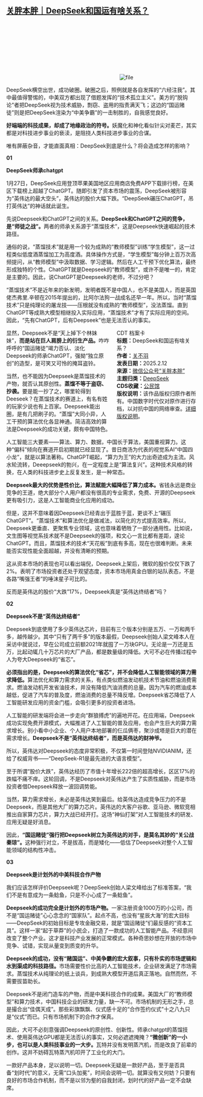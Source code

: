 <!--1739362271000-->
[关胖本胖｜DeepSeek和国运有啥关系？](https://chinadigitaltimes.net/chinese/715803.html)
------

<p><img decoding="async" src="data:image/svg+xml,%3Csvg%20xmlns='http://www.w3.org/2000/svg'%20viewBox='0%200%200%200'%3E%3C/svg%3E" alt="file" data-lazy-src="https://chinadigitaltimes.net/chinese/files/2025/02/image-1739362055717.png"><noscript><img decoding="async" src="https://chinadigitaltimes.net/chinese/files/2025/02/image-1739362055717.png" alt="file"></noscript></p><p>DeepSeek横空出世，成功破圈。破圈之后，照例就是各自发挥的“六经注我”。其中最值得警惕的，中美双方都出现了借题发挥的“技术孤立主义”。美方的“脱钩论”者把DeepSeek视为技术威胁，剽窃、盗用的指责满天飞；这边的“国运赌徒”则是把DeepSeek渲染为“中美争霸”的一击制胜的，自我感觉良好。</p><p><strong>好端端的科技成果，却成了地缘政治的符号。</strong>妖魔化和神化看似针尖对麦芒，其实都是对科技进步事业的亵渎，是阻挠人类科技进步事业的合谋。</p><p>唯有屏蔽杂音，才能直面真相：DeepSeek到底是什么？将会造成怎样的影响？</p><p><strong>01</strong></p><p><strong>DeepSeek师承chatgpt</strong></p><p>1月27日，DeepSeek应用登顶苹果美国地区应用商店免费APP下载排行榜，在美区下载榜上超越了ChatGPT。随即引发了资本市场的震荡，DeepSeek被形容为“英伟达的最大空头”，英伟达的股价大幅下跌。“DeepSeek碾压ChatGPT，吊打英伟达”的神话就此诞生。</p><p>先说Deepseek和ChatGPT之间的关系。<strong>DeepSeek和ChatGPT之间的竞争，是“师徒之战”。</strong>两者的师承关系源于“蒸馏技术”，这是Deepseek快速崛起的技术路径。</p><p>通俗的说，“蒸馏技术”就是用一个较为成熟的“教师模型”训练“学生模型”，这一过程类似低度酒蒸馏加工为高度酒。具体操作方式是，“学生模型”每分钟上百万次高频提问，从“教师模型”中汲取数据、学习逻辑。然后在人工干预下优化算法，最终形成独特的个性。ChatGPT就是Deepseek的“教师模型”，或许不是唯一的，肯定是主要的。因此，说ChatGPT是Deepseek的老师，不过分吧？</p><p>“蒸馏技术”不是近年来的新发明，发明者既不是中国人，也不是美国人，而是英国佬杰弗里.辛顿在2015年提出的，比阿尔法狗一战成名还早一年。所以，当时“蒸馏技术”只是纯理论的屠龙技——压根就没有成熟的“教师模型”，没法蒸馏。直到ChatGPT等成熟大模型相继投入实际应用，“蒸馏技术”才有了实际应用的空间。因此，“先有ChatGPT，后有Deepseek”也是无法否认的事实。</p><div style="width:42%;float:right;padding-left:20px;"><div class="su-spoiler su-spoiler-style-fancy su-spoiler-icon-chevron-circle" data-scroll-offset="0" data-anchor-in-url="no"><div class="su-spoiler-title" tabindex="0" role="button"><span class="su-spoiler-icon"></span>CDT 档案卡</div><div class="su-spoiler-content su-u-clearfix su-u-trim"><strong>标题：</strong>DeepSeek和国运有啥关系？<br><strong>作者：</strong><a href="https://chinadigitaltimes.net/space/关胖本胖" target="_blank">关不羽</a><br><strong>发表日期：</strong>2025.2.12<br><strong>来源：</strong><a href="https://web.archive.org/web/*/https://mp.weixin.qq.com/s/cZRiI5V85tkCuUQ8ytWC-Q" target="_blank">微信公众号“关胖本胖”</a><br><strong>主题归类：</strong><a href="https://chinadigitaltimes.net/space/DeepSeek" target="_blank">DeepSeek</a><br><strong>CDS收藏：</strong><a href="https://chinadigitaltimes.net/space/%E5%85%AC%E6%B0%91%E9%A6%86" target="_blank" rel="noopener">公民馆</a><br><strong>版权说明：</strong>该作品版权归原作者所有。中国数字时代仅对原作进行存档，以对抗中国的网络审查。<a href="https://chinadigitaltimes.net/chinese/copyright">详细版权说明</a>。</div></div></div><p>显然，Deepseek不是“天上掉下个林妹妹”，<strong>而是站在巨人肩膀上的衍生产品。</strong>咋咋呼呼的“国运赌徒”竭力否认、淡化Deepseek的师承ChatGPT，强拗“独立原创”的造型，是可笑又可怜的掩耳盗铃。</p><p>当然，也不能因为Deepseek是蒸馏技术的产物，就否认其原创性。<strong>蒸馏不等于盗窃、抄袭。</strong>要是能一抄了之，哪里轮得到Deeseek？在蒸馏技术的赛道上，有名有姓的玩家少说也有上百家。Deepseek能出圈，是有几把刷子的。“蒸馏”大同小异，人工干预的算法优化各显神通。简洁高效的算法是Deepseek的成功关键，颇有中国特色。</p><p>人工智能三大要素——算法、算力、数据，中国长于算法，美国重视算力。这种“偏科”倾向在赛道开启初期就已经显现了。昔日商汤为代表的视觉系AI“中国四小龙”，就是以算法著称。ChatGPT崛起，“算力为王”的大力出奇迹成为主流。风水轮流转，Deeepseek的勃兴，在一定程度上是“算法复兴”。这种技术风格的转换，在人类的科技进步史上反复发生，是一种常态。</p><p><strong>Deepseek最大的优势是性价比，算法赋能大幅降低了算力成本。</strong>省钱永远是商业竞争的王道，绝大部分个人用户都没有很高的专业需求，免费、开源的Deepseek更有吸引力，这是人工智能商业化应用的成功。</p><p>但是，这并不意味着因Deepseek已经青出于蓝胜于蓝，更谈不上“碾压ChatGPT”。“蒸馏技术”和算法优化是做减法，以简化的方式提高效率。所以，Deepseek更垂直、更聚焦专业领域，这也意味着牺牲了一部分通用性。比如说，文生图等视觉系技术就不是Deepseek的强项，和文心一言比都有差距，遑论ChatGPT。而且，蒸馏技术的技术“天花板”到底有多高，现在也很难判断。未来能否实现性能全面超越，并没有清晰的预期。</p><p>这从资本市场的表现也可以看出端倪，Deepseek上架后，微软的股价仅仅下跌了2%。表明了市场投资者还处于观望态度，资本市场用真金白银的站队表态，不是各路“嘴强王者”的唾沫星子可比的。</p><p>反而是英伟达的股价“大跌”17%，Deepseek真是“英伟达终结者”吗？</p><p><strong>02</strong></p><p><strong>Deepseek不是“英伟达终结者”</strong></p><p>Deepseek到底使用了多少英伟达芯片，目前有三个版本分别是五万、一万和两千多，越传越少。其中“只有了两千多”的版本最假，Deepseek创始人梁文峰本人在采访中就说过，早在公司成立前额2021年就囤了一万块GPU。无论是一万还是五万，比起动辄几十万芯片的大厂产品，都是数量级的降低。大可不必在传播过程中人为夸大Deepseek的“省芯”。</p><p><strong>必须指出的是，Deepseek的算法优化“省芯”，并不会降低人工智能领域的算力需求降低。</strong>算法优化和算力需求的关系，有点类似燃油发动机技术节油和燃油消费需求。燃油发动机开发省油技术，并没有降低汽油消费的总量。因为汽车的燃油成本越低，促进了汽车的普及度，燃油消费的总量不降反增。Deepseek省芯降低了人工智能研发应用的资金门槛，会吸引更多的投资者进场。</p><p>人工智能的研发端将会进一步走向“群狼搏虎”的遍地开花。在应用端，Deepseek成功实现免费开源模式，大幅推进了人工智能的普及应用，也会产生巨大的算力需求增长。别小看中小企业、个人用户本地部署的仨瓜俩枣，聚沙成塔是巨大的潜在需求增长。<strong>Deepseek不是“英伟达终结者”，而是英伟达的财神爷。</strong></p><p>所以，英伟达对Deepseek的态度非常积极，不仅第一时间登陆NVIDIANIM，还给了权威背书——“DeepSeek-R1是最先进的大语言模型”。</p><p>至于所谓“股价大跌”，英伟达经历了市值十年增长222倍的超高增长，区区17%的跌幅不痛不痒。这轮回调，不是Deepseek对英伟达产生了实质性威胁，而是市场投资者借Deepseek释放一波回调势能。</p><p>当然，算力需求增长，未必是英伟达笑到最后。给英伟达造成竞争压力的不是Deepseek，而是其他大厂的算力芯片。英伟达的大客户谷歌、亚马逊、微软竞相推出自家算力芯片，算力大战已经开打。这场“神仙打架”对人工智能技术的研发、应用无疑是好消息。</p><p>因此，<strong>“国运赌徒”强行把Deepseek树立为英伟达的对手，是莫名其妙的“关公战秦琼”。</strong>这种强行对立，不是拔高，而是矮化——低估了Deepseek对整个人工智能领域的结构性冲击。</p><p><strong>03</strong>&nbsp;</p><p><strong>Deepseek是计划外的中美科技合作产物</strong></p><p>我们应该怎样评价Deepseek呢？DeepSeek创始人梁文峰给出了标准答案，“我们不是有意成为一条鲶鱼，只是不小心成了一条鲶鱼”。</p><p><strong>Deepseek的成功完全是计划外的市场产物。</strong>一家注册资金1000万的小公司，而不是“国运赌徒”心心念念的“国家队”。起点不高，也没有“星辰大海”的宏大目标——DeepSeek的初始目标是专攻金融交易，就是“国运赌徒”们最反感的“资本工具”。这样一家“起于草莽”的小民企，打造了一款成功的人工智能产品。不经意间改变了整个产业。这才是科技产业发展的正常模式。各种奇思妙想在开放的市场中竞争、试错，实现从量变到质变的升华。</p><p><strong>Deepseek的成功，没有“赌国运”、中美争霸的宏大叙事，只有朴实的市场逻辑和水到渠成的科技路径。</strong>市场需要性价比高的人工智能技术，企业研发满足了市场需求。蒸馏技术从纯理论的纸上谈兵，到成熟大模型开道后真正落地。自然而然，不需要拔苗助长。</p><p>Deepseek不是闭门造车的产物，而是中美科技合作的成果。美国大厂的“教师模型”和算力技术，中国科技企业的研发力量，缺一不可。市场机制的无形之手，总是撮合出“佳偶天成”。那些彩旗飘飘、仪式感十足的“合作签约仪式”十之八九只是“仪式”而已。只有市场机制下的合作才保真。</p><p>因此，大可不必刻意强调Deepseek的原创性、创新性。师承chatgpt的蒸馏技术、使用英伟达GPU都是无法否认的事实，又何必遮遮掩掩？<strong>“微创新”的一小步，也可以是人类科技事业的一大步。</strong>瓦特并没有发明蒸汽机，而是改良了前辈的创作。这并不妨碍瓦特蒸汽机叩开了工业化的大门。</p><p>一款好产品本身，足以说明一切。Deepseek无疑是一款好产品，至于是否具备“划时代”的意义，无需“口头加冕”，时间会说明一切。就算没有又何妨？只要有良好的市场合作机制，而不是以邻为壑的自我封闭，划时代的好产品一定不会缺席。</p><div class="addtoany_share_save_container addtoany_content addtoany_content_bottom"><div class="a2a_kit a2a_kit_size_32 addtoany_list" data-a2a-url="https://chinadigitaltimes.net/chinese/715803.html" data-a2a-title="关胖本胖｜DeepSeek和国运有啥关系？"><a class="a2a_button_facebook" href="https://www.addtoany.com/add_to/facebook?linkurl=https%3A%2F%2Fchinadigitaltimes.net%2Fchinese%2F715803.html&amp;linkname=%E5%85%B3%E8%83%96%E6%9C%AC%E8%83%96%EF%BD%9CDeepSeek%E5%92%8C%E5%9B%BD%E8%BF%90%E6%9C%89%E5%95%A5%E5%85%B3%E7%B3%BB%EF%BC%9F" title="Facebook" rel="nofollow noopener" target="_blank"></a><a class="a2a_button_twitter" href="https://www.addtoany.com/add_to/twitter?linkurl=https%3A%2F%2Fchinadigitaltimes.net%2Fchinese%2F715803.html&amp;linkname=%E5%85%B3%E8%83%96%E6%9C%AC%E8%83%96%EF%BD%9CDeepSeek%E5%92%8C%E5%9B%BD%E8%BF%90%E6%9C%89%E5%95%A5%E5%85%B3%E7%B3%BB%EF%BC%9F" title="Twitter" rel="nofollow noopener" target="_blank"></a><a class="a2a_button_telegram" href="https://www.addtoany.com/add_to/telegram?linkurl=https%3A%2F%2Fchinadigitaltimes.net%2Fchinese%2F715803.html&amp;linkname=%E5%85%B3%E8%83%96%E6%9C%AC%E8%83%96%EF%BD%9CDeepSeek%E5%92%8C%E5%9B%BD%E8%BF%90%E6%9C%89%E5%95%A5%E5%85%B3%E7%B3%BB%EF%BC%9F" title="Telegram" rel="nofollow noopener" target="_blank"></a><a class="a2a_button_reddit" href="https://www.addtoany.com/add_to/reddit?linkurl=https%3A%2F%2Fchinadigitaltimes.net%2Fchinese%2F715803.html&amp;linkname=%E5%85%B3%E8%83%96%E6%9C%AC%E8%83%96%EF%BD%9CDeepSeek%E5%92%8C%E5%9B%BD%E8%BF%90%E6%9C%89%E5%95%A5%E5%85%B3%E7%B3%BB%EF%BC%9F" title="Reddit" rel="nofollow noopener" target="_blank"></a><a class="a2a_button_whatsapp" href="https://www.addtoany.com/add_to/whatsapp?linkurl=https%3A%2F%2Fchinadigitaltimes.net%2Fchinese%2F715803.html&amp;linkname=%E5%85%B3%E8%83%96%E6%9C%AC%E8%83%96%EF%BD%9CDeepSeek%E5%92%8C%E5%9B%BD%E8%BF%90%E6%9C%89%E5%95%A5%E5%85%B3%E7%B3%BB%EF%BC%9F" title="WhatsApp" rel="nofollow noopener" target="_blank"></a><a class="a2a_button_email" href="https://www.addtoany.com/add_to/email?linkurl=https%3A%2F%2Fchinadigitaltimes.net%2Fchinese%2F715803.html&amp;linkname=%E5%85%B3%E8%83%96%E6%9C%AC%E8%83%96%EF%BD%9CDeepSeek%E5%92%8C%E5%9B%BD%E8%BF%90%E6%9C%89%E5%95%A5%E5%85%B3%E7%B3%BB%EF%BC%9F" title="Email" rel="nofollow noopener" target="_blank"></a><a class="a2a_button_copy_link" href="https://www.addtoany.com/add_to/copy_link?linkurl=https%3A%2F%2Fchinadigitaltimes.net%2Fchinese%2F715803.html&amp;linkname=%E5%85%B3%E8%83%96%E6%9C%AC%E8%83%96%EF%BD%9CDeepSeek%E5%92%8C%E5%9B%BD%E8%BF%90%E6%9C%89%E5%95%A5%E5%85%B3%E7%B3%BB%EF%BC%9F" title="Copy Link" rel="nofollow noopener" target="_blank"></a><a class="a2a_dd addtoany_share_save addtoany_share" href="https://www.addtoany.com/share"></a></div></div>
